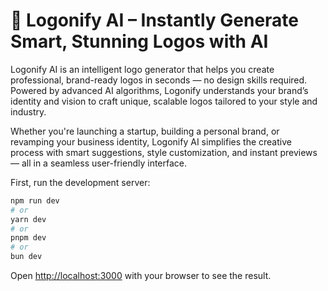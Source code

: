 # 🔷 Logonify AI – Instantly Generate Smart, Stunning Logos with AI

Logonify AI is an intelligent logo generator that helps you create professional, brand-ready logos in seconds — no design skills required. Powered by advanced AI algorithms, Logonify understands your brand’s identity and vision to craft unique, scalable logos tailored to your style and industry.

Whether you're launching a startup, building a personal brand, or revamping your business identity, Logonify AI simplifies the creative process with smart suggestions, style customization, and instant previews — all in a seamless user-friendly interface.








First, run the development server:

```bash
npm run dev
# or
yarn dev
# or
pnpm dev
# or
bun dev
```

Open [http://localhost:3000](http://localhost:3000) with your browser to see the result.
